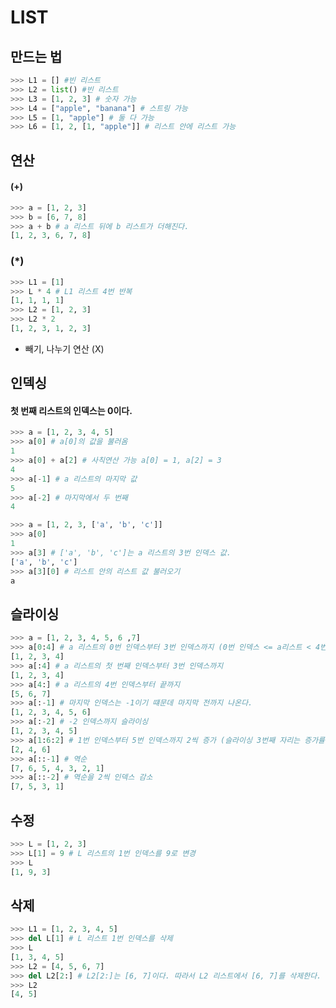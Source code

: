 # LIST

## 만드는 법

```python
>>> L1 = [] #빈 리스트
>>> L2 = list() #빈 리스트
>>> L3 = [1, 2, 3] # 숫자 가능
>>> L4 = ["apple", "banana"] # 스트링 가능
>>> L5 = [1, "apple"] # 둘 다 가능
>>> L6 = [1, 2, [1, "apple"]] # 리스트 안에 리스트 가능
```



## 연산

#### (+)

```python
>>> a = [1, 2, 3]
>>> b = [6, 7, 8]
>>> a + b # a 리스트 뒤에 b 리스트가 더해진다.
[1, 2, 3, 6, 7, 8]
```



### (*)

```python
>>> L1 = [1]
>>> L * 4 # L1 리스트 4번 반복
[1, 1, 1, 1]
>>> L2 = [1, 2, 3]
>>> L2 * 2
[1, 2, 3, 1, 2, 3]
```

- 빼기, 나누기 연산 (X)



## 인덱싱

#### 첫 번째 리스트의 인덱스는 0이다.

```python
>>> a = [1, 2, 3, 4, 5]
>>> a[0] # a[0]의 값을 불러옴
1
>>> a[0] + a[2] # 사칙연산 가능 a[0] = 1, a[2] = 3
4
>>> a[-1] # a 리스트의 마지막 값
5
>>> a[-2] # 마지막에서 두 번째
4
```

```python
>>> a = [1, 2, 3, ['a', 'b', 'c']]
>>> a[0]
1
>>> a[3] # ['a', 'b', 'c']는 a 리스트의 3번 인덱스 값.
['a', 'b', 'c']
>>> a[3][0] # 리스트 안의 리스트 값 불러오기
a
```



## 슬라이싱

```python
>>> a = [1, 2, 3, 4, 5, 6 ,7]
>>> a[0:4] # a 리스트의 0번 인덱스부터 3번 인덱스까지 (0번 인덱스 <= a리스트 < 4번 인덱스)
[1, 2, 3, 4]
>>> a[:4] # a 리스트의 첫 번째 인덱스부터 3번 인덱스까지
[1, 2, 3, 4]
>>> a[4:] # a 리스트의 4번 인덱스부터 끝까지
[5, 6, 7]
>>> a[:-1] # 마지막 인덱스는 -1이기 떄문데 마지막 전까지 나온다.
[1, 2, 3, 4, 5, 6]
>>> a[:-2] # -2 인덱스까지 슬라이싱
[1, 2, 3, 4, 5]
>>> a[1:6:2] # 1번 인덱스부터 5번 인덱스까지 2씩 증가 (슬라이싱 3번째 자리는 증가률)
[2, 4, 6]
>>> a[::-1] # 역순
[7, 6, 5, 4, 3, 2, 1]
>>> a[::-2] # 역순을 2씩 인덱스 감소
[7, 5, 3, 1]
```



## 수정

```python
>>> L = [1, 2, 3]
>>> L[1] = 9 # L 리스트의 1번 인덱스를 9로 변경
>>> L
[1, 9, 3]
```



## 삭제

```python
>>> L1 = [1, 2, 3, 4, 5]
>>> del L[1] # L 리스트 1번 인덱스를 삭제
>>> L
[1, 3, 4, 5]
>>> L2 = [4, 5, 6, 7]
>>> del L2[2:] # L2[2:]는 [6, 7]이다. 따라서 L2 리스트에서 [6, 7]를 삭제한다.
>>> L2
[4, 5]
```

